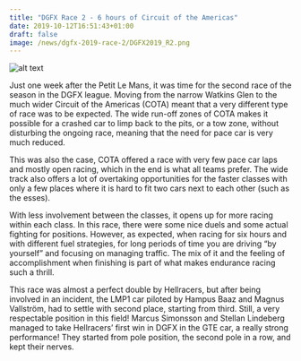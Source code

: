 ```yaml
---
title: "DGFX Race 2 - 6 hours of Circuit of the Americas"
date: 2019-10-12T16:51:43+01:00
draft: false
image: /news/dgfx-2019-race-2/DGFX2019_R2.png
---
```

![alt text](/news/dgfx-2019-race-2/DGFX2019_R2.png)

Just one week after the Petit Le Mans, it was time for the second race of the season in the DGFX league. Moving from the narrow Watkins Glen to the much wider Circuit of the Americas (COTA) meant that a very different type of race was to be expected. The wide run-off zones of COTA makes it possible for a crashed car to limp back to the pits, or a tow zone, without disturbing the ongoing race, meaning that the need for pace car is very much reduced.

This was also the case, COTA offered a race with very few pace car laps and mostly open racing, which in the end is what all teams prefer. The wide track also offers a lot of overtaking opportunities for the faster classes with only a few places where it is hard to fit two cars next to each other (such as the esses).

With less involvement between the classes, it opens up for more racing within each class. In this race, there were some nice duels and some actual fighting for positions. However, as expected, when racing for six hours and with different fuel strategies, for long periods of time you are driving “by yourself” and focusing on managing traffic. The mix of it and the feeling of accomplishment when finishing is part of what makes endurance racing such a thrill.

This race was almost a perfect double by Hellracers, but after being involved in an incident, the LMP1 car piloted by Hampus Baaz and Magnus Vallström, had to settle with second place, starting from third. Still, a very respectable position in this field! Marcus Simonsson and Stellan Lindeberg managed to take Hellracers’ first win in DGFX in the GTE car, a really strong performance! They started from pole position, the second pole in a row, and kept their nerves.
